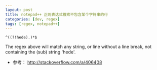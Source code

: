 ```yaml
---
layout: post
title: notepad++ 正则表达式搜索不包含某个字符串的行
categories: [dev, regex]
tags: [regex, notepad++]
---
```


```
^((?!hede).)*$
```

The regex above will match any string, or line without a line break, not containing the (sub) string 'hede'.

* 参考： <http://stackoverflow.com/a/406408>